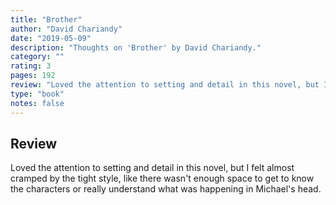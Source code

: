 ```yaml
---
title: "Brother"
author: "David Chariandy"
date: "2019-05-09"
description: "Thoughts on 'Brother' by David Chariandy."
category: ""
rating: 3
pages: 192
review: "Loved the attention to setting and detail in this novel, but I felt almost cramped by the tight style, like there wasn't enough space to get to know the characters or really understand what was happening in Michael's head."
type: "book"
notes: false
---
```


## Review

Loved the attention to setting and detail in this novel, but I felt almost cramped by the tight style, like there wasn't enough space to get to know the characters or really understand what was happening in Michael's head.
